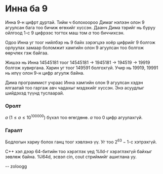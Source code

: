 Инна ба 9
=========
Инна $9$-н цифрт дуртай. Тийм ч болохоороо Димаг нэлээн олон $9$ агуулсан бага
тоо бичиж өгөхийг хүссэн. Даанч Дима тэрийг нь буруу ойлгоод $1$-с $9$ цифрээс
тогтох маш том $a$ тоо биччихсэн.

Одоо Инна уг тоог нийлбэр нь $9$ байх зэрэгцээ хоёр цифрийг $9$ болгож орлуулах
замаар боломжит хамгийн олон $9$ агуулсан тоо болгож өөрчлөх гэж байгаа.

Жишээ нь Инна $14545181$ тоог $14545181$ → $1945181$ → $194519$ → $19919$ болгож
хувиргана. Харин уг тоог $149591$ болгохгүй. Учир нь $19919$, $19991$ нь илүү
олон $9$-н цифр агуулж байна.

Дима программист учраас Инна хамгийн олон $9$ агуулсан хэдэн ялгаатай тоо гаргаж
авч чадахыг мэдэхийг хүссэн. Энэ асуудлыг шийдэхэд түүнд туслаарай.


### Оролт
$a$ ($1 ≤ a ≤ 10^{100000}$) бүхэл тоо өгөгдөнө. $a$ тоо $0$ цифр агуулахгүй.


### Гаралт
Бодлогын хариу болох ганц тоог хэвлэнэ үү. Уг тоо $2^{63}-1$-с хэтрэхгүй.

C++ хэл дээр 64-битийн тоо хэрэглэх үед %lld-г хэрэглэхгүй байхыг зөвлөж байна.
%I64d, эсвэл cin, cout стриймийг ашиглана уу.

-- zoloogg
